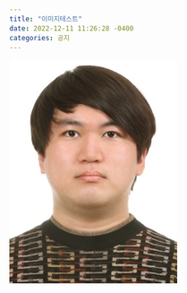 ```yaml
---
title: "이미지테스트"
date: 2022-12-11 11:26:28 -0400
categories: 공지
---
```


[![image](/image/20517110yun.jpg)](https://user-images.githubusercontent.com/120935642/208305885-a3668331-8962-4993-b61f-3cd375e197bb.png)
